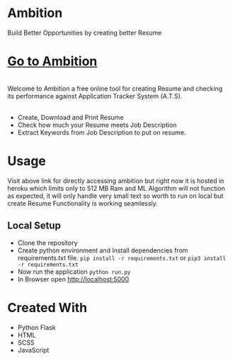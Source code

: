# Ambition
Build Better Opportunities by creating better Resume
# [Go to Ambition](https://createambition.herokuapp.com/)
<br>
Welcome to Ambition a free online tool for creating Resume and checking its performance against Application Tracker System (A.T.S).<br><br>

* Create, Download and Print Resume
* Check how much your Resume meets Job Description
* Extract Keywords from Job Description to put on resume.

# Usage

Visit above link for directly accessing ambition but right now it is hosted in heroku which limits only to 512 MB Ram and ML Algorithm will not function as expected, it will only handle very small text so worth to run on local but create Resume Functionality is working seamlessly.

## Local Setup
* Clone the repository
* Create python environment and Install dependencies from requirements.txt file.
```pip install -r requirements.txt```
or
```pip3 install -r requirements.txt```
* Now run the application
```python run.py```
* In Browser open [http://localhost:5000](http://localhost:5000)

# Created With
* Python Flask
* HTML
* SCSS
* JavaScript
